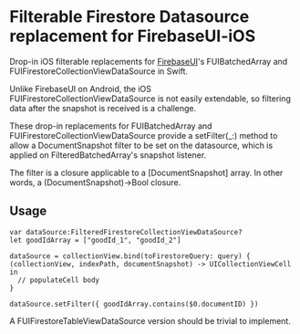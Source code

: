 # Filterable Firestore Datasource replacement for FirebaseUI-iOS
Drop-in iOS filterable replacements for [FirebaseUI](https://github.com/firebase/FirebaseUI-iOS)'s FUIBatchedArray and FUIFirestoreCollectionViewDataSource in Swift.

Unlike FirebaseUI on Android, the iOS FUIFirestoreCollectionViewDataSource is not easily extendable, so filtering data after the snapshot is received is a challenge.

These drop-in replacements for FUIBatchedArray and FUIFirestoreCollectionViewDataSource provide a setFilter(_:) method to allow a DocumentSnapshot filter to be set on the datasource, which is applied on FilteredBatchedArray's snapshot listener.

The filter is a closure applicable to a [DocumentSnapshot] array. In other words, a (DocumentSnapshot)->Bool closure.

## Usage
```
var dataSource:FilteredFirestoreCollectionViewDataSource?
let goodIdArray = ["goodId_1", "goodId_2"]

dataSource = collectionView.bind(toFirestoreQuery: query) { (collectionView, indexPath, documentSnapshot) -> UICollectionViewCell in
  // populateCell body
}

dataSource.setFilter({ goodIdArray.contains($0.documentID) })
```

A FUIFirestoreTableViewDataSource version should be trivial to implement.
